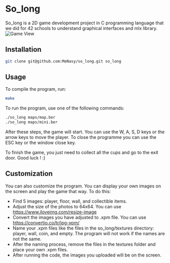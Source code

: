
# So_long

So_long is a 2D game development project in C programming language that we did for 42 schools to understand graphical interfaces and mlx library.
![Game View](https://github.com/MeNasy/so_long_linux/issues/1#issue-2123498410)
## Installation
```bash
git clone git@github.com:MeNasy/so_long.git so_long
```
## Usage

To compile the program, run:
```bash
make
```
To run the program, use one of the following commands:
```bash
./so_long maps/map.ber
./so_long maps/mini.ber
```
After these steps, the game will start.
You can use the W, A, S, D keys or the arrow keys to move the player. To close the programme you can use the ESC key or the window close key.

To finish the game, you just need to collect all the cups and go to the exit door. Good luck ! :)

## Customization

You can also customize the program. You can display your own images on the screen and play the game that way. To do this:

- Find 5 images: player, floor, wall, and collectible items.
- Adjust the size of the photos to 64x64. You can use https://www.iloveimg.com/resize-image
- Convert the images you have adjusted to .xpm file. You can use https://convertio.co/tr/jpg-xpm/
- Name your .xpm files like the files in the so_long/textures directory: player, wall, coin, and empty. The program will not work if the names are not the same.
- After the naming process, remove the files in the textures folder and place your own .xpm files.
- After running the code, the images you uploaded will be on the screen.
